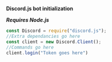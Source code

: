 **Discord.js bot initialization**

***Requires Node.js***


```Javascript
const Discord = require("discord.js");
//Extra dependancies go here
const client = new Discord.Client();
//Commands go here
client.login("Token goes here")
```
